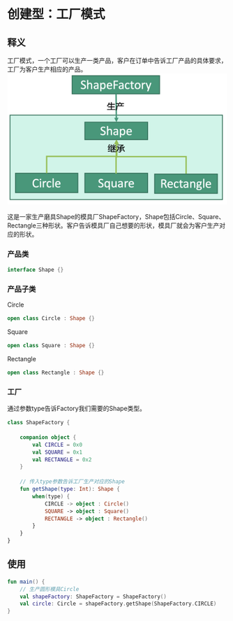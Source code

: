 # 创建型：工厂模式


## 释义
工厂模式，一个工厂可以生产一类产品，客户在订单中告诉工厂产品的具体要求，工厂为客户生产相应的产品。
![af6f3cd101a5ff31c42b961f3fc849e3](创建型：工厂模式.resources/B45B790A-096A-4D99-B835-CC32CFD9802E.png "工厂模式")

这是一家生产磨具Shape的模具厂ShapeFactory，Shape包括Circle、Square、Rectangle三种形状。客户告诉模具厂自己想要的形状，模具厂就会为客户生产对应的形状。


### 产品类
```kotlin
interface Shape {}
```

### 产品子类
Circle
```kotlin
open class Circle : Shape {}
```

Square
```kotlin
open class Square : Shape {}
```

Rectangle
```kotlin
open class Rectangle : Shape {}
```

### 工厂
通过参数type告诉Factory我们需要的Shape类型。
```kotlin
class ShapeFactory {

    companion object {
        val CIRCLE = 0x0
        val SQUARE = 0x1
        val RECTANGLE = 0x2
    }
    
    // 传入type参数告诉工厂生产对应的Shape
    fun getShape(type: Int): Shape {
        when(type) {
            CIRCLE -> object : Circle()
            SQUARE -> object : Square()
            RECTANGLE -> object : Rectangle()
        }
    }
}
```

## 使用
```kotlin
fun main() {
    // 生产圆形模具Circle
    val shapeFactory: ShapeFactory = ShapeFactory()
    val circle: Circle = shapeFactory.getShape(ShapeFactory.CIRCLE)
}
```
